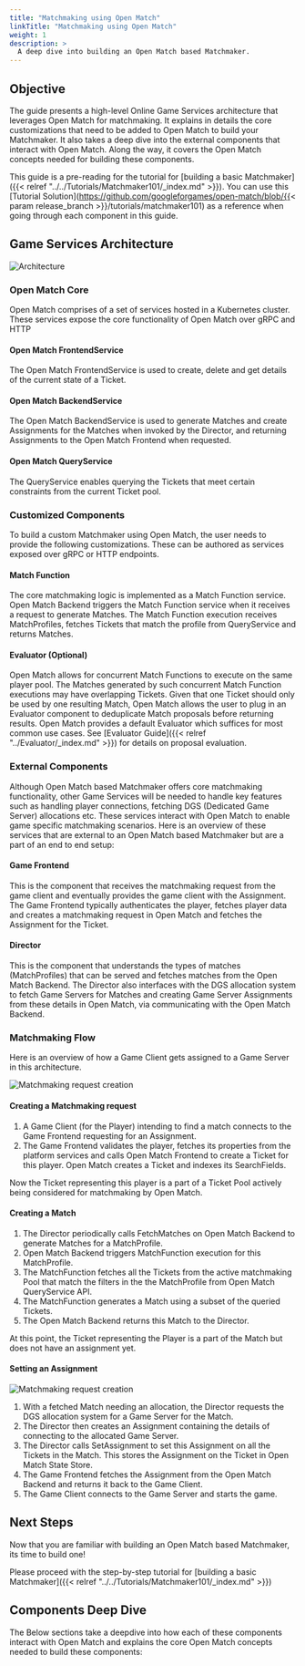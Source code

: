 ```yaml
---
title: "Matchmaking using Open Match"
linkTitle: "Matchmaking using Open Match"
weight: 1
description: >
  A deep dive into building an Open Match based Matchmaker.
---
```


## Objective

The guide presents a high-level Online Game Services architecture that leverages Open Match for matchmaking. It explains in details the core customizations that need to be added to Open Match to build your Matchmaker. It also takes a deep dive into the external components that interact with Open Match. Along the way, it covers the Open Match concepts needed for building these components.

This guide is a pre-reading for the tutorial for [building a basic Matchmaker]({{< relref "../../Tutorials/Matchmaker101/_index.md" >}}). You can use this [Tutorial Solution](https://github.com/googleforgames/open-match/blob/{{< param release_branch >}}/tutorials/matchmaker101) as a reference when going through each component in this guide.

## Game Services Architecture

![Architecture](../../../images/architecture.png)

### Open Match Core

Open Match comprises of a set of services hosted in a Kubernetes cluster. These services expose the core functionality of Open Match over gRPC and HTTP

#### Open Match FrontendService

The Open Match FrontendService is used to create, delete and get details of the current state of a Ticket.

#### Open Match BackendService

The Open Match BackendService is used to generate Matches and create Assignments for the Matches when invoked by the Director, and returning
Assignments to the Open Match Frontend when requested.

#### Open Match QueryService

The QueryService enables querying the Tickets that meet certain constraints from the current Ticket pool.

### Customized Components

To build a custom Matchmaker using Open Match, the user needs to provide the following customizations. These can be authored as services exposed over gRPC or HTTP endpoints.

#### Match Function

The core matchmaking logic is implemented as a Match Function service. Open Match Backend triggers the Match Function service when it receives a request to generate Matches. The Match Function execution receives MatchProfiles, fetches Tickets that match the profile from QueryService and returns Matches.

#### Evaluator (Optional)

Open Match allows for concurrent Match Functions to execute on the same player pool. The Matches generated by such concurrent Match Function executions may have overlapping Tickets. Given that one Ticket should only be used by one resulting Match, Open Match allows the user to plug in an Evaluator component to deduplicate Match proposals before returning results. Open Match provides a default Evaluator which suffices for most common use cases. See [Evaluator Guide]({{< relref "../Evaluator/_index.md" >}}) for details on proposal evaluation.

### External Components

Although Open Match based Matchmaker offers core matchmaking functionality, other Game Services will be needed to handle
key features such as handling player connections, fetching DGS (Dedicated Game Server) allocations etc. These
services interact with Open Match to enable game specific matchmaking scenarios.
Here is an overview of these services that are external to an Open Match based Matchmaker but are a part of an end to
end setup:

#### Game Frontend

This is the component that receives the matchmaking request from the game client and eventually provides the game client with the Assignment. The Game Frontend typically authenticates the player, fetches player data and creates a matchmaking request in Open Match and fetches the Assignment for the Ticket.

#### Director

This is the component that understands the types of matches (MatchProfiles) that can be served and fetches matches
from the Open Match Backend. The Director also interfaces with the DGS allocation system to fetch Game Servers for
Matches and creating Game Server Assignments from these details in Open Match, via communicating with the Open Match
Backend.

### Matchmaking Flow

Here is an overview of how a Game Client gets assigned to a Game Server in this architecture.

![Matchmaking request creation](../../../images/loam_create.png)

#### Creating a Matchmaking request

1. A Game Client (for the Player) intending to find a match connects to the Game Frontend requesting for an Assignment.
2. The Game Frontend validates the player, fetches its properties from the platform services and calls Open Match Frontend to create a Ticket for this player. Open Match creates a Ticket and indexes its SearchFields.

Now the Ticket representing this player is a part of a Ticket Pool actively being considered for matchmaking by Open Match.

#### Creating a Match

1. The Director periodically calls FetchMatches on Open Match Backend to generate Matches for a MatchProfile.
2. Open Match Backend triggers MatchFunction execution for this MatchProfile.
3. The MatchFunction fetches all the Tickets from the active matchmaking Pool that match the filters in the the MatchProfile from Open Match QueryService API.
4. The MatchFunction generates a Match using a subset of the queried Tickets.
5. The Open Match Backend returns this Match to the Director.

At this point, the Ticket representing the Player is a part of the Match but does not have an assignment yet.

#### Setting an Assignment

![Matchmaking request creation](../../../images/loam_assign.png)

1. With a fetched Match needing an allocation, the Director requests the DGS allocation system for a Game Server for the Match.
2. The Director then creates an Assignment containing the details of connecting to the allocated Game Server.
3. The Director calls SetAssignment to set this Assignment on all the Tickets in the Match. This stores the Assignment on the Ticket in Open Match State Store.
4. The Game Frontend fetches the Assignment from the Open Match Backend and returns it back to the Game Client.
5. The Game Client connects to the Game Server and starts the game.

## Next Steps

Now that you are familiar with building an Open Match based Matchmaker, its time to build one!

Please proceed with the step-by-step tutorial for [building a basic Matchmaker]({{< relref "../../Tutorials/Matchmaker101/_index.md" >}})

## Components Deep Dive

The Below sections take a deepdive into how each of these components interact with Open Match and explains the core Open Match concepts needed to build these components:
